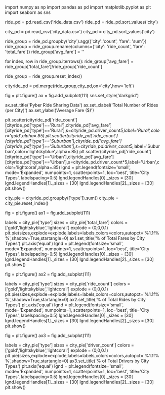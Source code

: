 import numpy as np
import pandas as pd
import matplotlib.pyplot as plt
import seaborn as sns

ride_pd = pd.read_csv('ride_data.csv')
ride_pd = ride_pd.sort_values('city')

city_pd = pd.read_csv('city_data.csv')
city_pd = city_pd.sort_values('city')

ride_group = ride_pd.groupby('city').agg({'city':'count', 'fare': 'sum'})
ride_group = ride_group.rename(columns={'city': 'ride_count', 'fare': 'total_fare'})
ride_group['avg_fare'] = ''

for index, row in ride_group.iterrows():
    ride_group['avg_fare'] = ride_group['total_fare']/ride_group['ride_count']

ride_group = ride_group.reset_index()

cityride_pd = pd.merge(ride_group,city_pd,on='city',how='left')

fig = plt.figure()
ax = fig.add_subplot(111)
sns.set_style('darkgrid')

ax.set_title('Pyber Ride Sharing Data')
ax.set_xlabel('Total Number of Rides (per City)')
ax.set_ylabel('Average Fare ($)')

plt.scatter(cityride_pd['ride_count'][cityride_pd['type']=='Rural'],cityride_pd['avg_fare'][cityride_pd['type']=='Rural'],s=cityride_pd.driver_count*5,label='Rural',color='gold',alpha=.85)
plt.scatter(cityride_pd['ride_count'][cityride_pd['type']=='Suburban'],cityride_pd['avg_fare'][cityride_pd['type']=='Suburban'],s=cityride_pd.driver_count*5,label='Suburban',color='lightskyblue',alpha=.85)
plt.scatter(cityride_pd['ride_count'][cityride_pd['type']=='Urban'],cityride_pd['avg_fare'][cityride_pd['type']=='Urban'],s=cityride_pd.driver_count*5,label='Urban',color='lightcoral',alpha=.85)
lgnd = plt.legend(fontsize='small', mode='Expanded', numpoints=1, scatterpoints=1, loc='best', title='City Types', labelspacing=0.5)
lgnd.legendHandles[0]._sizes = [30]
lgnd.legendHandles[1]._sizes = [30]
lgnd.legendHandles[2]._sizes = [30]
plt.show()

city_pie = cityride_pd.groupby(['type']).sum()
city_pie = city_pie.reset_index()

fig = plt.figure()
ax1 = fig.add_subplot(111)

labels = city_pie['type']
sizes = city_pie['total_fare']
colors = ['gold','lightskyblue','lightcoral']
explode = (0,0,0.1)
plt.pie(sizes,explode=explode,labels=labels,colors=colors,autopct='%1.1f%%',shadow=True,startangle=0)
ax1.set_title('% of Total Fares by City Types')
plt.axis('equal')
lgnd = plt.legend(fontsize='small', mode='Expanded', numpoints=1, scatterpoints=1, loc='best', title='City Types', labelspacing=0.5)
lgnd.legendHandles[0]._sizes = [30]
lgnd.legendHandles[1]._sizes = [30]
lgnd.legendHandles[2]._sizes = [30]
plt.show()

fig = plt.figure()
ax2 = fig.add_subplot(111)

labels = city_pie['type']
sizes = city_pie['ride_count']
colors = ['gold','lightskyblue','lightcoral']
explode = (0,0,0.1)
plt.pie(sizes,explode=explode,labels=labels,colors=colors,autopct='%1.1f%%',shadow=True,startangle=0)
ax2.set_title('% of Total Rides by City Types')
plt.axis('equal')
lgnd = plt.legend(fontsize='small', mode='Expanded', numpoints=1, scatterpoints=1, loc='best', title='City Types', labelspacing=0.5)
lgnd.legendHandles[0]._sizes = [30]
lgnd.legendHandles[1]._sizes = [30]
lgnd.legendHandles[2]._sizes = [30]
plt.show()

fig = plt.figure()
ax3 = fig.add_subplot(111)

labels = city_pie['type']
sizes = city_pie['driver_count']
colors = ['gold','lightskyblue','lightcoral']
explode = (0,0,0.1)
plt.pie(sizes,explode=explode,labels=labels,colors=colors,autopct='%1.1f%%',shadow=True,startangle=0)
ax3.set_title('% of Total Drivers by City Types')
plt.axis('equal')
lgnd = plt.legend(fontsize='small', mode='Expanded', numpoints=1, scatterpoints=1, loc='best', title='City Types', labelspacing=0.5)
lgnd.legendHandles[0]._sizes = [30]
lgnd.legendHandles[1]._sizes = [30]
lgnd.legendHandles[2]._sizes = [30]
plt.show()